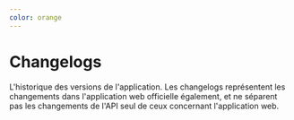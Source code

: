 ```yaml
---
color: orange
---
```

# Changelogs

L'historique des versions de l'application.
Les changelogs représentent les changements dans l'application web officielle également, et ne séparent pas les changements de l'API seul de ceux concernant l'application web.
